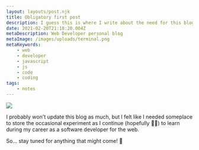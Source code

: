 ```yaml
---
layout: layouts/post.njk
title: Obligatory first post
description: I guess this is where I write about the need for this blog... 🤔
date: 2021-02-20T21:18:20.004Z
metaDescription: Web Developer personal blog
metaImage: /images/uploads/terminal.png
metaKeywords:
    - web
    - developer
    - javascript
    - js
    - code
    - coding
tags:
    - notes
---
```


![](/images/uploads/panda_big.png)

I probably won't update this blog as much, but I felt like I needed someplace to store the occasional experiment as I continue (hopefully 🤞🏻) to learn during my career as a software developer for the web.

So... stay tuned for anything that might come! 🚀
